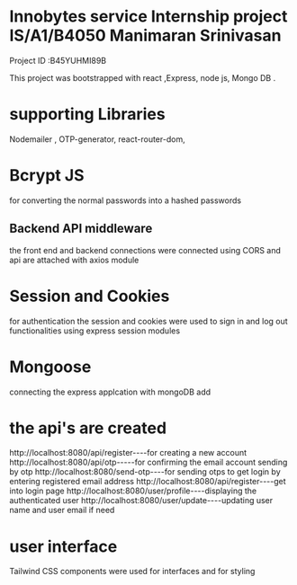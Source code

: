 # Innobytes service Internship project  IS/A1/B4050 Manimaran Srinivasan
 Project ID :B45YUHMI89B 

This project was bootstrapped with react ,Express, node js, Mongo DB  .

# supporting  Libraries
Nodemailer , OTP-generator, react-router-dom, 
# Bcrypt JS 
for converting the normal passwords into a hashed passwords 
## Backend API middleware

the front end and backend connections were connected using CORS and api are attached with axios module 

# Session and Cookies 
for authentication 
the session and cookies were used to sign in and log out functionalities using express session modules

# Mongoose 
connecting the express applcation with mongoDB
add
# the api's are created

http://localhost:8080/api/register----for creating a new account
http://localhost:8080/api/otp-----for confirming the email account sending by otp
http://localhost:8080/send-otp----for sending otps to get login by entering registered email address
http://localhost:8080/api/register----get into login page
http://localhost:8080/user/profile----displaying the authenticated user
http://localhost:8080/user/update----updating user name and user email if need 

# user interface
Tailwind CSS components were used for interfaces and for styling




